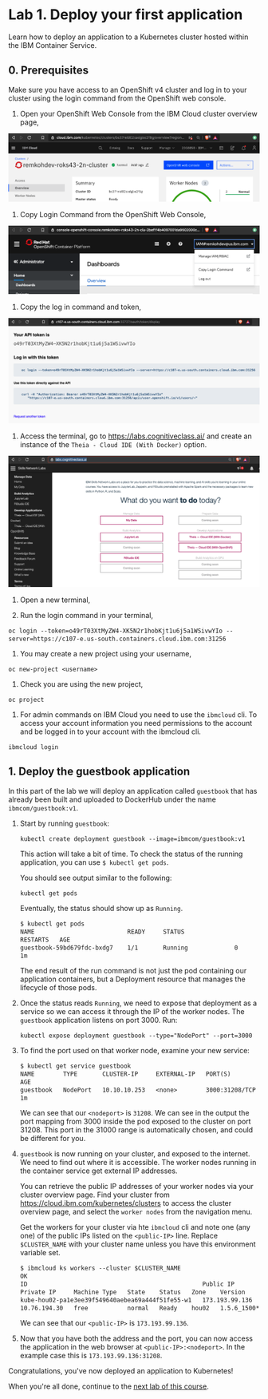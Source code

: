 # Lab 1. Deploy your first application

Learn how to deploy an application to a Kubernetes cluster hosted within
the IBM Container Service.

## 0. Prerequisites

Make sure you have access to an OpenShift v4 cluster and log in to your cluster using the login command from the OpenShift web console.

1. Open your OpenShift Web Console from the IBM Cloud cluster overview page,

![OpenShift WebConsole](../images/openshift-access-webconsole.png)

1. Copy Login Command from the OpenShift Web Console,

![OpenShift Copy Login Command](../images/openshift-copy-login-command.png)

1. Copy the log in command and token,

![OpenShift Copy Login Command and token](../images/openshift-token.png)

1. Access the terminal, go to https://labs.cognitiveclass.ai/ and create an instance of the `Theia - Cloud IDE (With Docker)` option.

![Cognitive Class - Theia with Docker](../images/theia-with-docker.png)

1. Open a new terminal,

1. Run the login command in your terminal,

```
oc login --token=o49rT03XtMyZW4-XK5N2r1hobKjt1u6j5a1WSivwYIo --server=https://c107-e.us-south.containers.cloud.ibm.com:31256
```

1. You may create a new project using your username,

```
oc new-project <username>
```

1. Check you are using the new project,

```
oc project
```

1. For admin commands on IBM Cloud you need to use the `ibmcloud` cli. To access your account information you need permissions to the account and be logged in to your account with the ibmcloud cli.

```
ibmcloud login
```

## 1. Deploy the guestbook application

In this part of the lab we will deploy an application called `guestbook`
that has already been built and uploaded to DockerHub under the name
`ibmcom/guestbook:v1`.

1. Start by running `guestbook`:

   ```shell
   kubectl create deployment guestbook --image=ibmcom/guestbook:v1
   ```

   This action will take a bit of time. To check the status of the running application,
   you can use `$ kubectl get pods`.

   You should see output similar to the following:

   ```console
   kubectl get pods
   ```

   Eventually, the status should show up as `Running`.

   ```console
   $ kubectl get pods
   NAME                          READY     STATUS              RESTARTS   AGE
   guestbook-59bd679fdc-bxdg7    1/1       Running             0          1m
   ```

   The end result of the run command is not just the pod containing our application containers,
   but a Deployment resource that manages the lifecycle of those pods.

1. Once the status reads `Running`, we need to expose that deployment as a
   service so we can access it through the IP of the worker nodes.
   The `guestbook` application listens on port 3000.  Run:

   ```console
   kubectl expose deployment guestbook --type="NodePort" --port=3000
   ```

1. To find the port used on that worker node, examine your new service:

   ```console
   $ kubectl get service guestbook
   NAME        TYPE       CLUSTER-IP     EXTERNAL-IP   PORT(S)          AGE
   guestbook   NodePort   10.10.10.253   <none>        3000:31208/TCP   1m
   ```

   We can see that our `<nodeport>` is `31208`. We can see in the output the port mapping from 3000 inside
   the pod exposed to the cluster on port 31208. This port in the 31000 range is automatically chosen,
   and could be different for you.

1. `guestbook` is now running on your cluster, and exposed to the internet. We need to find out where it is accessible.
   The worker nodes running in the container service get external IP addresses. 
   
   You can retrieve the public IP addresses of your worker nodes via your cluster overview page. Find your cluster from https://cloud.ibm.com/kubernetes/clusters to access the cluster overview page, and select the `worker nodes` from the navigation menu.

   Get the workers for your cluster via hte `ibmcloud` cli and note one (any one) of the public IPs listed on the `<public-IP>` line. Replace `$CLUSTER_NAME` with your cluster name unless you have this environment variable set.

   ```console
   $ ibmcloud ks workers --cluster $CLUSTER_NAME
   OK
   ID                                                 Public IP        Private IP     Machine Type   State    Status   Zone    Version  
   kube-hou02-pa1e3ee39f549640aebea69a444f51fe55-w1   173.193.99.136   10.76.194.30   free           normal   Ready    hou02   1.5.6_1500*
   ```

   We can see that our `<public-IP>` is `173.193.99.136`.

1. Now that you have both the address and the port, you can now access the application in the web browser
   at `<public-IP>:<nodeport>`. In the example case this is `173.193.99.136:31208`.

Congratulations, you've now deployed an application to Kubernetes!

When you're all done, continue to the
[next lab of this course](../Lab2/README.md).
